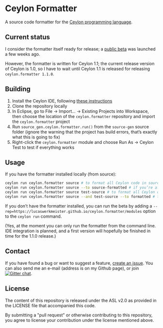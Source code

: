 Ceylon Formatter
================

A source code formatter for the [Ceylon programming language](http://ceylon-lang.org/).

Current status
--------------

I consider the formatter itself ready for release;
a [public beta](https://groups.google.com/forum/#!topic/ceylon-users/UZDhaNcfxtc) was launched a few weeks ago.

However, the formatter is written for Ceylon 1.1;
the current release version of Ceylon is 1.0, so I have to wait until Ceylon 1.1 is released for releasing `ceylon.formatter 1.1.0`.

Building
--------

1. Install the Ceylon IDE, following [these instructions](http://ceylon-lang.org/documentation/1.0/ide/install/)
2. Clone the repository locally
3. In Eclipse, go to File -> Import... -> Existing Projects into Workspace, then choose the location of the `ceylon.formatter` repository and import the `ceylon.formatter` project
4. Run `source_gen.ceylon.formatter.run()` from the `source-gen` source folder  (ignore the warning that the project has build errors, that’s exactly what this is going to fix)
5. Right-click the `ceylon.formatter` module and choose Run As -> Ceylon Test to test if everything works

Usage
-----

If you have the formatter installed locally (from source):
```bash
ceylon run ceylon.formatter source # to format all Ceylon code in source
ceylon run ceylon.formatter source --to source-formatted # if you’re afraid I might break your code – directory structure is preserved
ceylon run ceylon.formatter source test-source # to format all Ceylon code in source and test-source
ceylon run ceylon.formatter source --and test-source --to formatted # to format all Ceylon code in source and test-source into formatted
```

If you don’t have the formatter installed, you can run the beta by adding a `--rep=https://lucaswerkmeister.github.io/ceylon.formatter/modules` option to the `ceylon run` command.

(Yes, at the moment you can only run the formatter from the command line.
IDE integration is planned, and a first version will hopefully be finished in time for the 1.1.0 release.)

Contact
-------

If you have found a bug or want to suggest a feature, [create an issue](https://github.com/lucaswerkmeister/ceylon.formatter/issues/new). You can also send me an e-mail (address is on my Github page), or join [![Gitter chat](https://badges.gitter.im/lucaswerkmeister/ceylon.formatter.png)](https://gitter.im/lucaswerkmeister/ceylon.formatter).

License
-------

The content of this repository is released under the ASL v2.0
as provided in the LICENSE file that accompanied this code.

By submitting a "pull request" or otherwise contributing to 
this repository, you agree to license your contribution under 
the license mentioned above.
